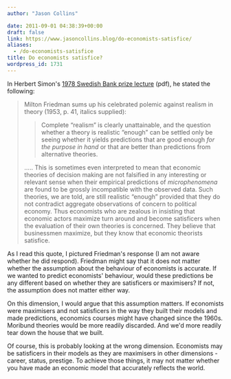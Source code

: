 ```yaml
---
author: "Jason Collins"

date: 2011-09-01 04:38:39+00:00
draft: false
link: https://www.jasoncollins.blog/do-economists-satisfice/
aliases:
  - /do-economists-satisfice
title: Do economists satisfice?
wordpress_id: 1731
---
```


In Herbert Simon's [1978 Swedish Bank prize lecture](http://www.nobelprize.org/nobel_prizes/economics/laureates/1978/simon-lecture.pdf) (pdf), he stated the following:





<blockquote>Milton Friedman sums up his celebrated polemic against realism in theory (1953, p. 41, italics supplied):

> 
> Complete “realism” is clearly unattainable, and the question whether a theory is realistic “enough” can be settled only be seeing whether it yields predictions that are good enough _for the purpose in hand_ or that are better than predictions from alternative theories.
> 
> 
..... This is sometimes even interpreted to mean that economic theories of decision making are not falsified in any interesting or relevant sense when their empirical predictions of _microphenomena_ are found to be grossly incompatible with the observed data. Such theories, we are told, are still realistic “enough” provided that they do not contradict aggregate observations of concern to political economy. Thus economists who are zealous in insisting that economic actors maximize turn around and become satisficers when the evaluation of their own theories is concerned. They believe that businessmen maximize, but they know that economic theorists satisfice.</blockquote>


As I read this quote, I pictured Friedman's response (I am not aware whether he did respond). Friedman might say that it does not matter whether the assumption about the behaviour of economists is accurate. If we wanted to predict economists' behaviour, would these predictions be any different based on whether they are satisficers or maximisers? If not, the assumption does not matter either way.

On this dimension, I would argue that this assumption matters. If economists were maximisers and not satisficers in the way they built their models and made predictions, economics courses might have changed since the 1960s. Moribund theories would be more readily discarded. And we'd more readily tear down the house that we built.

Of course, this is probably looking at the wrong dimension. Economists may be satisficers in their models as they are maximisers in other dimensions - career, status, prestige. To achieve those things, it may not matter whether you have made an economic model that accurately reflects the world.


